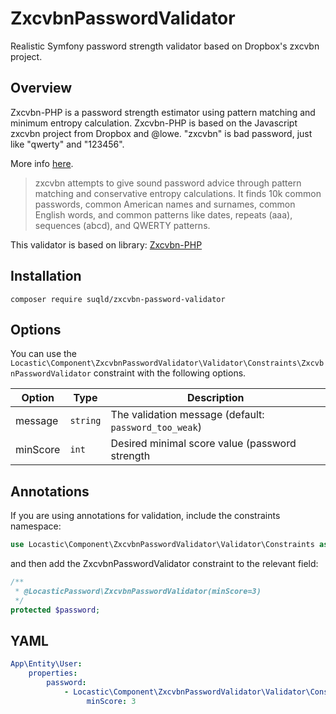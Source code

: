 # ZxcvbnPasswordValidator
Realistic Symfony password strength validator based on Dropbox's zxcvbn project. 


## Overview

Zxcvbn-PHP is a password strength estimator using pattern matching and minimum entropy calculation. 
Zxcvbn-PHP is based on the Javascript zxcvbn project from Dropbox and @lowe. "zxcvbn" is bad password, just like 
"qwerty" and "123456".

More info [here](https://blogs.dropbox.com/tech/2012/04/zxcvbn-realistic-password-strength-estimation/).

>zxcvbn attempts to give sound password advice through pattern matching and conservative entropy calculations. 
It finds 10k common passwords, common American names and surnames, common English words, and common patterns like dates, 
repeats (aaa), sequences (abcd), and QWERTY patterns.

This validator is based on library: [Zxcvbn-PHP](https://github.com/bjeavons/zxcvbn-php) 


## Installation
 
 ```
 composer require suqld/zxcvbn-password-validator
 ```
 
 ## Options
 
 You can use the `Locastic\Component\ZxcvbnPasswordValidator\Validator\Constraints\ZxcvbnPasswordValidator`
 constraint with the following options.
 
 |     Option      |   Type   |                                       Description                                       |
 | --------------- | -------- | --------------------------------------------------------------------------------------- |
 | message         | `string` | The validation message (default: `password_too_weak`)                                   |
 | minScore        | `int`    | Desired minimal score value (password strength                                          |
 
 ## Annotations
 
 If you are using annotations for validation, include the constraints namespace:
 
 ```php
 use Locastic\Component\ZxcvbnPasswordValidator\Validator\Constraints as LocasticPassword;
 ```
 
 and then add the ZxcvbnPasswordValidator constraint to the relevant field:
 
 ```php
 /**
  * @LocasticPassword\ZxcvbnPasswordValidator(minScore=3)
  */
 protected $password;
 ```
 
 ## YAML
  ```yaml
  App\Entity\User:
      properties:
          password:
              - Locastic\Component\ZxcvbnPasswordValidator\Validator\Constraints\ZxcvbnPasswordValidator:
                   minScore: 3
   ```
 
